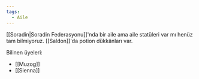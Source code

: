 ```yaml
---  
tags:  
  - Aile  
---  
```

  
[[Soradin|Soradin Federasyonu]]'nda bir aile ama aile statüleri var mı henüz tam bilmiyoruz. [[Saldon]]'da potion dükkânları var.  
  
Bilinen üyeleri:  
- [[Muzog]]  
- [[Sienna]]